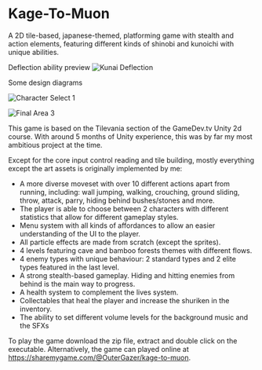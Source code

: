 # Kage-To-Muon
A 2D tile-based, japanese-themed, platforming game with stealth and action elements, featuring different kinds of shinobi and kunoichi with unique abilities.

Deflection ability preview
![Kunai Deflection](https://user-images.githubusercontent.com/71871620/129703442-dc4742b0-894d-4498-af4a-9b179e1faa92.gif)

Some design diagrams

![Character Select 1](https://user-images.githubusercontent.com/71871620/129920314-c3c79c51-7cfd-40a4-9f45-a3f26b5b1b1c.png)

![Final Area 3](https://user-images.githubusercontent.com/71871620/129920480-771295ba-fb62-4bdf-a8d1-4faa0f2780fa.png)

This game is based on the Tilevania section of the GameDev.tv Unity 2d course. With around 5 months of Unity experience, this was by far my most ambitious project at the time.

Except for the core input control reading and tile building, mostly everything except the art assets is originally implemented by me:
- A more diverse moveset with over 10 different actions apart from running, including: wall jumping, walking, crouching, ground sliding, throw, attack, parry, hiding behind bushes/stones and more.
- The player is able to choose between 2 characters with different statistics that allow for different gameplay styles.
- Menu system with all kinds of affordances to allow an easier understanding of the UI to the player. 
- All particle effects are made from scratch (except the sprites).
- 4 levels featuring cave and bamboo forests themes with different flows.
- 4 enemy types with unique behaviour: 2 standard types and 2 elite types featured in the last level.
- A strong stealth-based gameplay. Hiding and hitting enemies from behind is the main way to progress.
- A health system to complement the lives system.
- Collectables that heal the player and increase the shuriken in the inventory.
- The ability to set different volume levels for the background music and the SFXs

To play the game download the zip file, extract and double click on the executable.
Alternatively, the game can played online at https://sharemygame.com/@OuterGazer/kage-to-muon.

